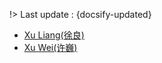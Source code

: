 !> Last update : {docsify-updated}

- [ Xu Liang(徐良)](./docs/artists/xuliang.md)
- [Xu Wei(许巍)](./docs/artists/xuwei.md.md)